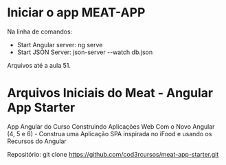 ﻿# Iniciar o app MEAT-APP

Na linha de comandos:
- Start Angular server: ng serve
- Start JSON Server: json-server --watch db.json

Arquivos até a aula 51.

# Arquivos Iniciais do Meat - Angular App Starter

App Angular do Curso Construindo Aplicações Web Com o Novo Angular (4, 5 e 6) - Construa uma Aplicação SPA inspirada no iFood e usando os Recursos do Angular

Repositório:
git clone https://github.com/cod3rcursos/meat-app-starter.git
